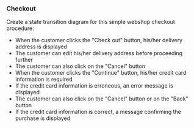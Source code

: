 ### Checkout
Create a state transition diagram for this simple webshop checkout procedure:
- When the customer clicks the "Check out" button, his/her delivery address is displayed
- The customer can edit his/her delivery address before proceeding further
- The customer can also click on the "Cancel" button
- When the customer clicks the "Continue" button, his/her credit card information is required
- If the credit card information is erroneous, an error message is displayed
- The customer can also click on the "Cancel" button or on the "Back" button
- If the credit card information is correct, a message confirming the purchase is displayed

